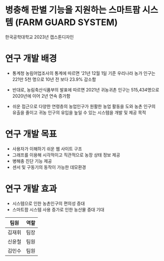 # 병충해 판별 기능을 지원하는 스마트팜 시스템 (FARM GUARD SYSTEM)
한국공학대학교 2023년 캡스톤디자인

# 연구 개발 배경
- 통계청 농림어업조사의 통계에 따르면 '21년 12월 1일 기준 
우리나라 농가 인구는 221만 5천 명으로 10년 전 보다 23.9% 감소함

- 반대로, 농림축산식품부의 발표에 따르면
2021년 귀농귀촌 인구는 515,434명으로 2020년에 이어 2년 연속 증가함

- 쉬운 접근으로 다양한 연령층의 농업인구가 원활한 농업 활동을 도와 
농촌 인구의 유출을 줄이고 귀농 인구의 유입을 높일 수 있는 시스템을 개발 및 제공 목적

# 연구 개발 목표
- 사용자가 이해하기 쉬운 웹 사이트 구조
- 그래프를 이용해 시각적이고 직관적으로 농장 상태 정보 제공
- 병해충 진단 기능 제공
- 센서 및 구동기의 동작이 가능한 데모환경

# 연구 개발 효과
- 시스템으로 인한 농촌인구의 편의성 증대
- 스마트팜 시스템 사용 증가로 인한 농산물 증대 기대


|팀원|역할|
|:---:|:---:|
|김재휘|팀장| 
|신윤철|팀원|
|김민수|팀원|
